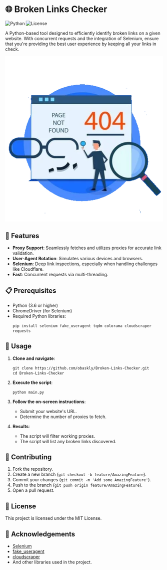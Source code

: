 # 🌐 Broken Links Checker

![Python](https://img.shields.io/badge/Python-3.6%2B-blue)
![License](https://img.shields.io/badge/license-MIT-green)

A Python-based tool designed to efficiently identify broken links on a given website. With concurrent requests and the integration of Selenium, ensure that you're providing the best user experience by keeping all your links in check.

<p align="center">
    <img src="\imageedit_39_6561019352-1.png" width="600" alt="Broken Links Checker Screenshot/GIF">
</p>

## 🚀 Features

- **Proxy Support**: Seamlessly fetches and utilizes proxies for accurate link validation.
- **User-Agent Rotation**: Simulates various devices and browsers.
- **Selenium**: Deep link inspections, especially when handling challenges like Cloudflare.
- **Fast**: Concurrent requests via multi-threading.

## 📋 Prerequisites

- Python (3.6 or higher)
- ChromeDriver (for Selenium)
- Required Python libraries:
  ```
  pip install selenium fake_useragent tqdm colorama cloudscraper requests
  ```

## 🎈 Usage

1. **Clone and navigate**:
   ```
   git clone https://github.com/obaskly/Broken-Links-Checker.git
   cd Broken-Links-Checker
   ```

2. **Execute the script**:
   ```
   python main.py
   ```

3. **Follow the on-screen instructions**:
   - Submit your website's URL.
   - Determine the number of proxies to fetch.

4. **Results**:
   - The script will filter working proxies.
   - The script will list any broken links discovered.

## 🤝 Contributing

1. Fork the repository.
2. Create a new branch (`git checkout -b feature/AmazingFeature`).
3. Commit your changes (`git commit -m 'Add some AmazingFeature'`).
4. Push to the branch (`git push origin feature/AmazingFeature`).
5. Open a pull request.

## 📜 License

This project is licensed under the MIT License.

## 🌟 Acknowledgements

- [Selenium](https://www.selenium.dev/)
- [fake_useragent](https://pypi.org/project/fake-useragent/)
- [cloudscraper](https://github.com/VeNoMouS/cloudscraper)
- And other libraries used in the project.
